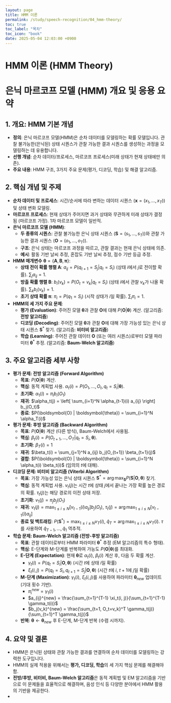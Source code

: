 ```yaml
---
layout: page
title: HMM 이론
permalink: /study/speech-recognition/04_hmm-theory/
toc: true
toc_label: "목차"
toc_icon: "book"
date: 2025-05-04 12:03:00 +0900
---
```


# HMM 이론 (HMM Theory)

# 은닉 마르코프 모델 (HMM) 개요 및 응용 요약

## 1. 개요: HMM 기본 개념

* **정의**: 은닉 마르코프 모델(HMM)은 순차 데이터를 모델링하는 확률 모델입니다. 관찰 불가능한(은닉된) 상태 시퀀스가 관찰 가능한 결과 시퀀스를 생성하는 과정을 모델링하는 데 유용합니다.
* **선행 개념**: 순차 데이터/프로세스, 마르코프 프로세스(미래 상태가 현재 상태에만 의존).
* **주요 내용**: HMM 구조, 3가지 주요 문제(평가, 디코딩, 학습) 및 해결 알고리즘.

## 2. 핵심 개념 및 주제

* **순차 데이터 및 프로세스**: 시간/순서에 따라 변하는 데이터 시퀀스 ($\boldsymbol{x} = (x_1, \dots, x_T)$) 및 상태 변화 모델링.
* **마르코프 프로세스**: 현재 상태가 주어지면 과거 상태와 무관하게 미래 상태가 결정됨 (마르코프 가정). 1차 마르코프 모델이 일반적.
* **은닉 마르코프 모델 (HMM)**:
    * **두 종류의 시퀀스**: 관찰 불가능한 은닉 상태 시퀀스 ($\boldsymbol{S} = (s_1, \dots, s_T)$)와 관찰 가능한 결과 시퀀스 ($\boldsymbol{O} = (o_1, \dots, o_T)$).
    * **구조**: 은닉 상태는 마르코프 과정을 따르고, 관찰 결과는 현재 은닉 상태에 의존.
    * **예시**: 활동 기반 날씨 추정, 혼잡도 기반 날씨 추정, 점수 기반 등급 추정.
* **HMM 매개변수** $\boldsymbol{\theta} = \{\boldsymbol{A}, \boldsymbol{B}, \boldsymbol{\pi}\}$:
    * **상태 전이 확률 행렬 $\boldsymbol{A}$**: $a_{ij} = P(q_{t+1} = S_j | q_t = S_i)$ (상태 $i$에서 $j$로 전이할 확률). $\sum_j a_{ij} = 1$.
    * **방출 확률 행렬 $\boldsymbol{B}$**: $b_i(v_k) = P(O_t = v_k | q_t = S_i)$ (상태 $i$에서 관찰 $v_k$가 나올 확률). $\sum_k b_i(v_k) = 1$.
    * **초기 상태 확률 $\boldsymbol{\pi}$**: $\pi_i = P(q_1 = S_i)$ (시작 상태가 $i$일 확률). $\sum_i \pi_i = 1$.
* **HMM의 세 가지 주요 문제**:
    * **평가 (Evaluation)**: 주어진 모델 $\boldsymbol{\theta}$과 관찰 $\boldsymbol{O}$에 대해 $P(\boldsymbol{O} | \boldsymbol{\theta})$ 계산. (알고리즘: **전방 알고리즘**)
    * **디코딩 (Decoding)**: 주어진 모델 $\boldsymbol{\theta}$과 관찰 $\boldsymbol{O}$에 대해 가장 가능성 있는 은닉 상태 시퀀스 $\boldsymbol{S}^*$ 찾기. (알고리즘: **비터비 알고리즘**)
    * **학습 (Learning)**: 주어진 관찰 데이터 $\boldsymbol{O}$ (또는 여러 시퀀스)로부터 모델 파라미터 $\boldsymbol{\theta}^*$ 추정. (알고리즘: **Baum-Welch 알고리즘**)

## 3. 주요 알고리즘 세부 사항

* **평가 문제: 전방 알고리즘 (Forward Algorithm)**
    * **목표**: $P(\boldsymbol{O} | \boldsymbol{\theta})$ 계산.
    * **핵심**: 동적 계획법 사용. $\alpha_t(i) = P(O_1, \dots, O_t, q_t = S_i | \boldsymbol{\theta})$.
    * **초기화**: $\alpha_1(i) = \pi_i b_i(O_1)$
    * **재귀**: $\alpha_t(j) = \left[ \sum_{i=1}^N \alpha_{t-1}(i) a_{ij} \right] b_j(O_t)$
    * **종료**: $P(\boldsymbol{O} | \boldsymbol{\theta}) = \sum_{i=1}^N \alpha_T(i)$
* **평가 문제: 후방 알고리즘 (Backward Algorithm)**
    * **목표**: $P(\boldsymbol{O} | \boldsymbol{\theta})$ 계산 (다른 방식), Baum-Welch에서 사용됨.
    * **핵심**: $\beta_t(i) = P(O_{t+1}, \dots, O_T | q_t = S_i, \boldsymbol{\theta})$.
    * **초기화**: $\beta_T(i) = 1$
    * **재귀**: $\beta_t(i) = \sum_{j=1}^N a_{ij} b_j(O_{t+1}) \beta_{t+1}(j)$
    * **결합**: $P(\boldsymbol{O} | \boldsymbol{\theta}) = \sum_{i=1}^N \alpha_t(i) \beta_t(i)$ (임의의 $t$에 대해).
* **디코딩 문제: 비터비 알고리즘 (Viterbi Algorithm)**
    * **목표**: 가장 가능성 있는 은닉 상태 시퀀스 $\boldsymbol{S}^* = \arg \max_{\boldsymbol{S}} P(\boldsymbol{S} | \boldsymbol{O}, \boldsymbol{\theta})$ 찾기.
    * **핵심**: 동적 계획법 사용. $v_t(j)$는 시간 $t$에 상태 $j$에서 끝나는 가장 확률 높은 경로의 확률. $\tau_t(j)$는 해당 경로의 이전 상태 저장.
    * **초기화**: $v_1(j) = \pi_j b_j(O_1)$
    * **재귀**: $v_t(j) = \max_{1 \le i \le N} [v_{t-1}(i) a_{ij}] b_j(O_t)$, $\tau_t(j) = \arg \max_{1 \le i \le N} [v_{t-1}(i) a_{ij}]$
    * **종료 및 백트래킹**: $P(\boldsymbol{S}^*) = \max_{1 \le i \le N} v_T(i)$, $\hat{q}_T = \arg \max_{1 \le i \le N} v_T(i)$. $\tau$를 사용하여 $\hat{q}_{T-1}, \dots, \hat{q}_1$ 역추적.
* **학습 문제: Baum-Welch 알고리즘 (전방-후방 알고리즘)**
    * **목표**: 관찰 데이터로부터 HMM 파라미터 $\boldsymbol{\theta}^*$ 추정 (EM 알고리즘의 특수 형태).
    * **핵심**: E-단계와 M-단계를 반복하여 가능도 $P(\boldsymbol{O} | \boldsymbol{\theta})$를 최대화.
    * **E-단계 (Expectation)**: 현재 $\boldsymbol{\theta}$로 $\alpha_t(i)$, $\beta_t(i)$ 계산 후, 다음 두 확률 계산.
        * $\gamma_t(i) = P(q_t = S_i | \boldsymbol{O}, \boldsymbol{\theta})$ (시간 $t$에 상태 $i$일 확률)
        * $\xi_t(i, j) = P(q_t = S_i, q_{t+1} = S_j | \boldsymbol{O}, \boldsymbol{\theta})$ (시간 $t$에 $i$, $t+1$에 $j$일 확률)
    * **M-단계 (Maximization)**: $\gamma_t(i)$, $\xi_t(i, j)$를 사용하여 파라미터 $\boldsymbol{\theta}_{new}$ 업데이트 (기대 횟수 기반).
        * $\pi_i^{new} = \gamma_1(i)$
        * $a_{ij}^{new} = \frac{\sum_{t=1}^{T-1} \xi_t(i, j)}{\sum_{t=1}^{T-1} \gamma_t(i)}$
        * $b_j(v_k)^{new} = \frac{\sum_{t=1, O_t=v_k}^T \gamma_t(j)}{\sum_{t=1}^T \gamma_t(j)}$
    * **반복**: $\boldsymbol{\theta} \leftarrow \boldsymbol{\theta}_{new}$ 후 E-단계, M-단계 반복 (수렴 시까지).

## 4. 요약 및 결론

* HMM은 은닉된 상태와 관찰 가능한 결과를 연결하여 순차 데이터를 모델링하는 강력한 도구입니다.
* HMM의 실제 적용을 위해서는 **평가, 디코딩, 학습**의 세 가지 핵심 문제를 해결해야함.
* **전방/후방, 비터비, Baum-Welch 알고리즘**은 동적 계획법 및 EM 알고리즘을 기반으로 이 문제들을 효율적으로 해결하며, 음성 인식 등 다양한 분야에서 HMM 활용의 기반을 제공한다.
* 

